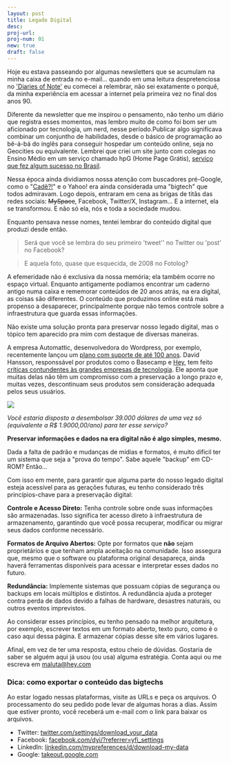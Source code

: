 ```yaml
---
layout: post
title: Legado Digital
desc:
proj-url:
proj-num: 01
new: true
draft: false
---
```


Hoje eu estava passeando por algumas newsletters que se acumulam na minha caixa de entrada no e-mail... quando em uma leitura despretenciosa no ['Diaries of Note'](https://diariesofnote.com/) eu comecei a relembrar, não sei exatamente o porquê, da minha experiência em acessar a internet pela primeira vez no final dos anos 90. 

Diferente da newsletter que me inspirou o pensamento, não tenho um diário que registra esses momentos, mas lembro muito de como foi bom ser um aficionado por tecnologia, um nerd, nesse período.Publicar algo significava combinar um conjuntho de habilidades, desde o básico de programação ao bê-á-bá do inglês para conseguir hospedar um conteúdo online, seja no Geocities ou equivalente. Lembrei que criei um site junto com colegas no Ensino Médio em um serviço chamado hpG (Home Page Grátis), [serviço que fez algum sucesso no Brasil](https://www1.folha.uol.com.br/folha/informatica/ult124u5574.shtml).

Nessa época ainda dividiamos nossa atenção com buscadores pré-Google, como o "[Cadê?!](https://web.archive.org/web/20010331232117/http://www.cade.com.br/)" e o Yahoo! era ainda considerada uma "bigtech" que todos admiravam. Logo depois, entraram em cena as brigas de titãs das redes sociais: ~~MySpace~~, Facebook, Twitter/X, Instagram... E a internet, ela se transformou. E não só ela, nós e toda a sociedade mudou. 

Enquanto pensava nesse nomes, tentei lembrar do conteúdo digital que produzi desde então.

> Será que você se lembra do seu primeiro 'tweet'' no Twitter ou 'post' no Facebook?

> E aquela foto, quase que esquecida, de 2008 no Fotolog?

A efemeridade não é exclusiva da nossa memória; ela também ocorre no espaço virtual. Enquanto antigamente podíamos encontrar um caderno antigo numa caixa e rememorar conteúdos de 20 anos atrás, na era digital, as coisas são diferentes. O conteúdo que produzimos online está mais propenso a desaparecer, principalmente porque não temos controle sobre a infraestrutura que guarda essas informações.

Não existe uma solução pronta para preservar nosso legado digital, mas o tópico tem aparecido pra mim com destaque de diversas maneiras.

A empresa Automattic, desenvolvedora do Wordpress, por exemplo, recentemente lançou um [plano com suporte de até 100 anos](https://wordpress.com/blog/2023/08/25/introducing-the-100-year-plan/). David Hansson, responssável por produtos como o Basecamp e [Hey](http://www.hey.com), tem feito [críticas contundentes às grandes empresas de tecnologia](https://world.hey.com/dhh/until-the-end-of-the-internet-439ccfce). Ele aponta que muitas delas não têm um compromisso com a preservação a longo prazo e, muitas vezes, descontinuam seus produtos sem consideração adequada pelos seus usuários.

![](https://github.com/maluta/maluta.github.com/raw/master/images/ueoi.gif)

_Você estaria disposto a desembolsar 39.000 dólares de uma vez só (equivalente a R$ 1.9000,00/ano) para ter esse serviço?_

**Preservar informações e dados na era digital não é algo simples, mesmo.**

Dada a falta de padrão e mudanças de mídias e formatos, é muito dificil ter um sistema que seja a "prova do tempo". Sabe aquele "backup" em CD-ROM? Então... 

Com isso em mente, para garantir que alguma parte do nosso legado digital esteja acessível para as gerações futuras, eu tenho considerado três princípios-chave para a preservação digital:

**Controle e Acesso Direto:** Tenha controle sobre onde suas informações são armazenadas. Isso significa ter acesso direto à infraestrutura de armazenamento, garantindo que você possa recuperar, modificar ou migrar seus dados conforme necessário.

**Formatos de Arquivo Abertos:** Opte por formatos que **não** sejam proprietários e que tenham ampla aceitação na comunidade. Isso assegura que, mesmo que o software ou plataforma original desapareça, ainda haverá ferramentas disponíveis para acessar e interpretar esses dados no futuro.

**Redundância:** Implemente sistemas que possuam cópias de segurança ou backups em locais múltiplos e distintos. A redundância ajuda a proteger contra perda de dados devido a falhas de hardware, desastres naturais, ou outros eventos imprevistos.

Ao considerar esses princípios, eu tenho pensado na melhor arquitetura, por exemplo, escrever textos em um formato aberto, texto puro, como é o caso aqui dessa página. E armazenar cópias desse site em vários lugares. 


Afinal, em vez de ter uma resposta, estou cheio de dúvidas. Gostaria de saber se alguém aqui já usou (ou usa) alguma estratégia. Conta aqui ou me escreva em maluta@hey.com 


### Dica: como exportar o conteúdo das bigtechs 

Ao estar logado nessas plataformas, visite as URLs e peça os arquivos. O processamento do seu pedido pode levar de algumas horas a dias. Assim que estiver pronto, você receberá um e-mail com o link para baixar os arquivos.

- Twitter: [twitter.com/settings/download_your_data](https://twitter.com/settings/download_your_data)
- Facebook: [facebook.com/dyi/?referrer=yfi_settings](https://www.facebook.com/dyi/?referrer=yfi_settings)
- LinkedIn: [linkedin.com/mypreferences/d/download-my-data](https://www.linkedin.com/mypreferences/d/download-my-data)
- Google: [takeout.google.com](https://takeout.google.com/)

